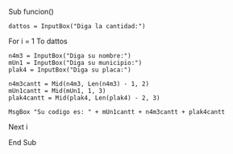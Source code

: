 Sub funcion()

    dattos = InputBox("Diga la cantidad:")

For i = 1 To dattos

    n4m3 = InputBox("Diga su nombre:")
    mUn1 = InputBox("Diga su municipio:")
    plak4 = InputBox("Diga su placa:")
    
    n4m3cantt = Mid(n4m3, Len(n4m3) - 1, 2)
    mUn1cantt = Mid(mUn1, 1, 3)
    plak4cantt = Mid(plak4, Len(plak4) - 2, 3)
    
    MsgBox "Su codigo es: " + mUn1cantt + n4m3cantt + plak4cantt
    
Next i

End Sub